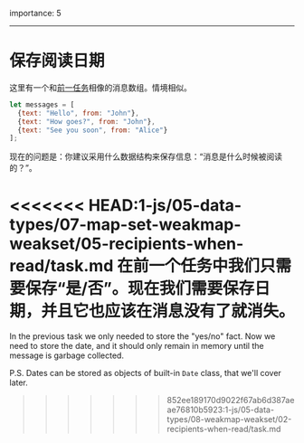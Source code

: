 importance: 5

---

# 保存阅读日期

这里有一个和[前一任务](info:task/recipients-read)相像的消息数组。情境相似。

```js
let messages = [
  {text: "Hello", from: "John"},
  {text: "How goes?", from: "John"},
  {text: "See you soon", from: "Alice"}
];
```

现在的问题是：你建议采用什么数据结构来保存信息：“消息是什么时候被阅读的？”。

<<<<<<< HEAD:1-js/05-data-types/07-map-set-weakmap-weakset/05-recipients-when-read/task.md
在前一个任务中我们只需要保存“是/否”。现在我们需要保存日期，并且它也应该在消息没有了就消失。
=======
In the previous task we only needed to store the "yes/no" fact. Now we need to store the date, and it should only remain in memory until the message is garbage collected.

P.S. Dates can be stored as objects of built-in `Date` class, that we'll cover later.
>>>>>>> 852ee189170d9022f67ab6d387aeae76810b5923:1-js/05-data-types/08-weakmap-weakset/02-recipients-when-read/task.md
